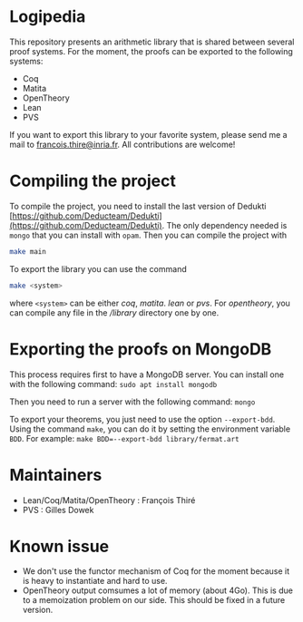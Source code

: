 # Logipedia
This repository presents an arithmetic library that is shared between several proof systems. For the moment, the proofs can be exported to the following systems:

- Coq
- Matita
- OpenTheory
- Lean
- PVS

If you want to export this library to your favorite system, please send me a mail to francois.thire@inria.fr. All contributions are welcome!

# Compiling the project

To compile the project, you need to install the last version of Dedukti [https://github.com/Deducteam/Dedukti](https://github.com/Deducteam/Dedukti). The only dependency needed is `mongo` that you can install with `opam`. Then you can compile the project with

``` bash
make main
```

To export the library you can use the command

``` bash
make <system>
```

where `<system>` can be either *coq*, *matita*. *lean* or *pvs*. For *opentheory*, you can compile any file in the */library* directory one by one.

# Exporting the proofs on MongoDB

This process requires first to have a MongoDB server. You can install one with the following command:
`sudo apt install mongodb`

Then you need to run a server with the following command:
`mongo`

To export your theorems, you just need to use the option `--export-bdd`. Using the command `make`, you can do it by setting the environment variable `BDD`. For example:
`make BDD=--export-bdd library/fermat.art`

# Maintainers

- Lean/Coq/Matita/OpenTheory : François Thiré
- PVS : Gilles Dowek

# Known issue

- We don't use the functor mechanism of Coq for the moment because it is heavy to instantiate and hard to use.
- OpenTheory output comsumes a lot of memory (about 4Go). This is due to a memoization problem on our side. This should be fixed in a future version.
